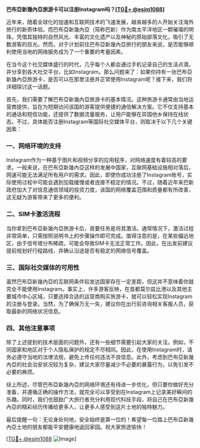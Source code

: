 **巴布亞新幾內亞旅游卡可以注册Instagram吗？[[TG💪+ @esim1088](https://t.me/s/esim1088)]**

近年来，随着全球化的加速和互联网技术的飞速发展，越来越多的人开始关注海外旅行的新奇体验。而巴布亞新幾內亞（简称巴新）作为南太平洋地区一颗璀璨的明珠，凭借其独特的自然风光、丰富的文化遗产以及神秘的原始部落文化，吸引了无数游客的目光。然而，对于计划前往巴布亞新幾內亞旅行的朋友来说，是否能够顺利使用当地的网络服务成为了一个重要的考量因素。

在当今这个社交媒体盛行的时代，几乎每个人都会通过手机记录自己的生活点滴，并分享到各大社交平台，比如Instagram。那么问题来了：如果你持有一张巴布亞新幾內亞旅游卡，是否可以在那里注册并正常使用Instagram呢？接下来，我们将详细探讨这一话题。

首先，我们需要了解巴布亞新幾內亞旅游卡的基本情况。这种旅游卡通常由当地运营商提供，旨在为短期访问该国的游客提供便捷的通信解决方案。它不仅支持基本的通话和短信功能，还提供了数据流量服务，让用户能够在异国他乡保持在线状态。不过，具体能否注册Instagram等国际社交媒体平台，则取决于以下几个关键因素：

### 一、网络环境的支持

Instagram作为一种基于图片和视频分享的应用程序，对网络速度有着较高的要求。一般来说，在巴布亞新幾內亞这样的发展中国家，互联网基础设施相对落后，网速可能无法满足所有用户的需求。因此，即使你成功注册了Instagram账号，实际使用过程中可能会遇到加载缓慢或者连接不稳定的情况。不过，随着近年来巴新政府加大了对信息通信领域的投资力度，该国的网络覆盖范围和质量都有所改善，这无疑为游客带来了更多的便利。

### 二、SIM卡激活流程

当你拿到巴布亞新幾內亞旅游卡后，首要任务是将其激活。通常情况下，激活过程非常简单，只需按照说明书上的步骤操作即可完成。值得注意的是，在某些偏远地区，由于信号塔分布稀疏，可能会导致SIM卡无法正常工作。因此，在出发前建议提前规划好行程路线，并确认沿途是否有稳定的网络信号覆盖。

### 三、国际社交媒体的可用性

虽然巴布亞新幾內亞的互联网条件较发达国家存在一定差距，但这并不意味着你就完全不能使用Instagram。事实上，许多游客反映，在首都莫尔兹比港以及其他主要城市中心区域，只要选择合适的运营商购买旅游卡，就可以轻松实现Instagram的注册与登录。当然，为了确保万无一失，建议你在出行前咨询相关客服人员，获取最新的网络状况信息。

### 四、其他注意事项

除了上述提到的技术层面的问题外，还有一些细节需要引起大家的关注。例如，不同国家和地区对于个人隐私保护的规定不尽相同。因此，在使用Instagram时，请务必遵守当地的法律法规，避免上传任何违法不良信息。此外，考虑到巴布亞新幾內亞的社会治安状况较为复杂，建议大家尽量减少不必要的暴露行为，以免引发不必要的麻烦。

综上所述，尽管巴布亞新幾內亞的网络环境还有待进一步优化，但只要你做好充分准备，并遵循正确的操作方法，就完全可以享受到在Instagram上记录美好瞬间的乐趣。同时，我们也鼓励广大旅行者充分利用现代科技手段，将自己在巴布亞新幾內亞的精彩经历传播给更多人，让更多人感受到这片土地的独特魅力。

最后提醒一句：无论身处何地，安全始终是第一位的！希望每一位踏上巴布亞新幾內亞土地的朋友都能平安健康地返回家园。祝大家旅途愉快！

[[TG💪+ @esim1088](https://t.me/s/esim1088) ![Image](https://i.postimg.cc/4NQfJmqS/Snipaste-2025-05-13-00-14-12.png)]